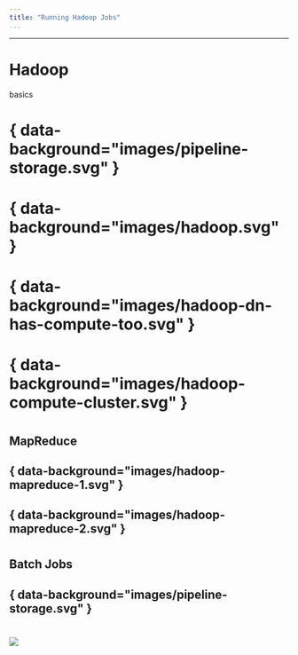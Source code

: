 ```yaml
---
title: "Running Hadoop Jobs"
...
```


---

# Hadoop

<div class="notes">
basics
</div>

# { data-background="images/pipeline-storage.svg" }


# { data-background="images/hadoop.svg" }


# { data-background="images/hadoop-dn-has-compute-too.svg" }

# { data-background="images/hadoop-compute-cluster.svg" }


#
## MapReduce

## { data-background="images/hadoop-mapreduce-1.svg" }

## { data-background="images/hadoop-mapreduce-2.svg" }


#
## Batch Jobs

## { data-background="images/pipeline-storage.svg" }

#

<img class="logo" src="images/berkeley-school-of-information-logo.png"/>
